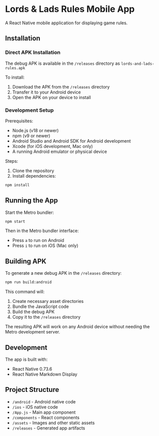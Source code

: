 # Lords & Lads Rules Mobile App

A React Native mobile application for displaying game rules.

## Installation

### Direct APK Installation
The debug APK is available in the `/releases` directory as `lords-and-lads-rules.apk`

To install:
1. Download the APK from the `/releases` directory
2. Transfer it to your Android device
3. Open the APK on your device to install

### Development Setup

Prerequisites:
- Node.js (v18 or newer)
- npm (v9 or newer)
- Android Studio and Android SDK for Android development
- Xcode (for iOS development, Mac only)
- A running Android emulator or physical device

Steps:
1. Clone the repository
2. Install dependencies:
```bash
npm install
```

## Running the App

Start the Metro bundler:
```bash
npm start
```

Then in the Metro bundler interface:
- Press `a` to run on Android
- Press `i` to run on iOS (Mac only)

## Building APK

To generate a new debug APK in the `/releases` directory:

```bash
npm run build:android
```

This command will:
1. Create necessary asset directories
2. Bundle the JavaScript code
3. Build the debug APK
4. Copy it to the `/releases` directory

The resulting APK will work on any Android device without needing the Metro development server.

## Development

The app is built with:
- React Native 0.73.6
- React Native Markdown Display

## Project Structure

- `/android` - Android native code
- `/ios` - iOS native code
- `/App.js` - Main app component
- `/components` - React components
- `/assets` - Images and other static assets
- `/releases` - Generated app artifacts
